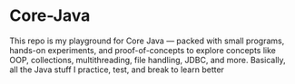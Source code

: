 # Core-Java
This repo is my playground for Core Java — packed with small programs, hands-on experiments, and proof-of-concepts to explore concepts like OOP, collections, multithreading, file handling, JDBC, and more. Basically, all the Java stuff I practice, test, and break to learn better
